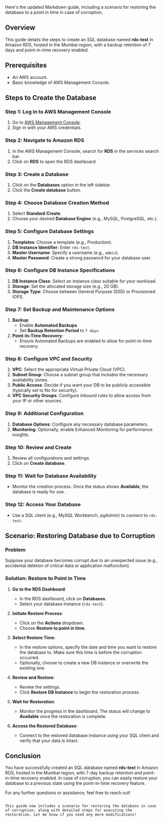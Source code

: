 Here's the updated Markdown guide, including a scenario for restoring the database to a point in time in case of corruption.


## Overview
This guide details the steps to create an SQL database named **rds-test** in Amazon RDS, hosted in the Mumbai region, with a backup retention of 7 days and point-in-time recovery enabled.

## Prerequisites
- An AWS account.
- Basic knowledge of AWS Management Console.

## Steps to Create the Database

### Step 1: Log in to AWS Management Console
1. Go to [AWS Management Console](https://aws.amazon.com/console/).
2. Sign in with your AWS credentials.


### Step 2: Navigate to Amazon RDS
1. In the AWS Management Console, search for **RDS** in the services search bar.
2. Click on **RDS** to open the RDS dashboard.

### Step 3: Create a Database
1. Click on the **Databases** option in the left sidebar.
2. Click the **Create database** button.

### Step 4: Choose Database Creation Method
1. Select **Standard Create**.
2. Choose your desired **Database Engine** (e.g., MySQL, PostgreSQL, etc.).

### Step 5: Configure Database Settings
1. **Templates**: Choose a template (e.g., Production).
2. **DB Instance Identifier**: Enter `rds-test`.
3. **Master Username**: Specify a username (e.g., `admin`).
4. **Master Password**: Create a strong password for your database user.

### Step 6: Configure DB Instance Specifications
1. **DB Instance Class**: Select an instance class suitable for your workload.
2. **Storage**: Set the allocated storage size (e.g., 20 GB).
3. **Storage Type**: Choose between General Purpose (SSD) or Provisioned IOPS.

### Step 7: Set Backup and Maintenance Options
1. **Backup**:
   - Enable **Automated Backups**.
   - Set **Backup Retention Period** to `7 days`.
2. **Point-In-Time Recovery**:
   - Ensure Automated Backups are enabled to allow for point-in-time recovery.

### Step 8: Configure VPC and Security
1. **VPC**: Select the appropriate Virtual Private Cloud (VPC).
2. **Subnet Group**: Choose a subnet group that includes the necessary availability zones.
3. **Public Access**: Decide if you want your DB to be publicly accessible (typically set to No for security).
4. **VPC Security Groups**: Configure inbound rules to allow access from your IP or other sources.

### Step 9: Additional Configuration
1. **Database Options**: Configure any necessary database parameters.
2. **Monitoring**: Optionally, enable Enhanced Monitoring for performance insights.

### Step 10: Review and Create
1. Review all configurations and settings.
2. Click on **Create database**.

### Step 11: Wait for Database Availability
- Monitor the creation process. Once the status shows **Available**, the database is ready for use.

### Step 12: Access Your Database
- Use a SQL client (e.g., MySQL Workbench, pgAdmin) to connect to `rds-test`.

## Scenario: Restoring Database due to Corruption

### Problem
Suppose your database becomes corrupt due to an unexpected issue (e.g., accidental deletion of critical data or application malfunction).

### Solution: Restore to Point in Time
1. **Go to the RDS Dashboard**:
   - In the RDS dashboard, click on **Databases**.
   - Select your database instance (`rds-test`).

2. **Initiate Restore Process**:
   - Click on the **Actions** dropdown.
   - Choose **Restore to point in time**.

3. **Select Restore Time**:
   - In the restore options, specify the date and time you want to restore the database to. Make sure this time is before the corruption occurred.
   - Optionally, choose to create a new DB instance or overwrite the existing one.

4. **Review and Restore**:
   - Review the settings.
   - Click **Restore DB Instance** to begin the restoration process.

5. **Wait for Restoration**:
   - Monitor the progress in the dashboard. The status will change to **Available** once the restoration is complete.

6. **Access the Restored Database**:
   - Connect to the restored database instance using your SQL client and verify that your data is intact.

## Conclusion
You have successfully created an SQL database named **rds-test** in Amazon RDS, hosted in the Mumbai region, with 7-day backup retention and point-in-time recovery enabled. In case of corruption, you can easily restore your database to a previous state using the point-in-time recovery feature.

For any further questions or assistance, feel free to reach out!
```

This guide now includes a scenario for restoring the database in case of corruption, along with detailed steps for executing the restoration. Let me know if you need any more modifications!
